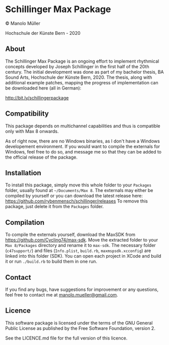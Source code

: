 # Schillinger Max Package

© Manolo Müller

Hochschule der Künste Bern - 2020

## About

The Schillinger Max Package is an ongoing effort to implement rhythmical concepts developed by Joseph Schillinger in the first half of the 20th century. The initial development was done as part of my bachelor thesis, BA Sound Arts, Hochschule der Künste Bern, 2020. The thesis, along with additional example patches, mapping the progress of implementation can be downloaded here (all in German):

<http://bit.ly/schillingerpackage>

## Compatibility

This package depends on multichannel capabilities and thus is compatible only with Max 8 onwards.

As of right now, there are no Windows binaries, as I don't have a Windows developement environment. If you would want to compile the externals for Windows, feel free to do so, and message me so that they can be added to the official release of the package.

## Installation

To install this package, simply move this whole folder to your `Packages` folder, usually found at `~/Documents/Max 8`.
The externals may either be compiled by yourself or you can download the latest release here:
<https://github.com/rybenmensch/schillinger/releases>
To remove this package, just delete it from the `Packages` folder.

## Compilation

To compile the externals yourself, download the MaxSDK from <https://github.com/Cycling74/max-sdk>. Move the extracted folder to your `Max 8/Packages` directory and rename it to `max-sdk`. The necessary folder (`c47support/`) and files (`Info.plist`, `build.rb`, `maxmspsdk.xcconfig`) are linked into this folder (SDK). You can open each project in XCode and build it or run `./build.rb` to build them in one run.

## Contact

If you find any bugs, have suggestions for improvement or any questions, feel free to contact me at manolo.mueller@gmail.com.

## Licence

This software package is licensed under the terms of the GNU General Public License as published by the Free Software Foundation, version 2.

See the LICENCE.md file for the full version of this licence.

